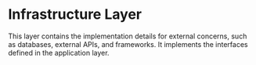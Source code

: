 # Infrastructure Layer

This layer contains the implementation details for external concerns, such as databases, external APIs, and frameworks. It implements the interfaces defined in the application layer.
